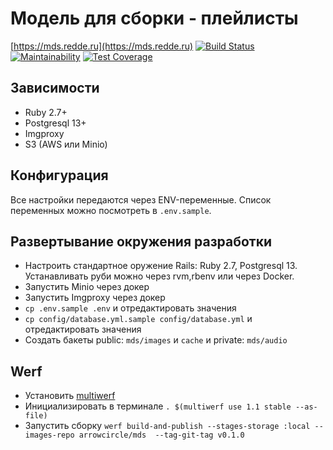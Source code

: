 # Модель для сборки - плейлисты

[https://mds.redde.ru](https://mds.redde.ru)
[![Build Status](https://travis-ci.org/arrowcircle/mds.svg?branch=master)](https://travis-ci.org/arrowcircle/mds)
[![Maintainability](https://api.codeclimate.com/v1/badges/45a9142908273b150803/maintainability)](https://codeclimate.com/github/arrowcircle/mds/maintainability)
[![Test Coverage](https://api.codeclimate.com/v1/badges/45a9142908273b150803/test_coverage)](https://codeclimate.com/github/arrowcircle/mds/test_coverage)

## Зависимости

* Ruby 2.7+
* Postgresql 13+
* Imgproxy
* S3 (AWS или Minio)

## Конфигурация

Все настройки передаются через ENV-переменные. Список переменных можно посмотреть в `.env.sample`.

## Развертывание окружения разработки

* Настроить стандартное оружение Rails: Ruby 2.7, Postgresql 13. Устанавливать руби можно через rvm,rbenv или через Docker.
* Запустить Minio через докер
* Запустить Imgproxy через докер
* `cp .env.sample .env` и отредактировать значения
* `cp config/database.yml.sample config/database.yml` и отредактировать значения
* Создать бакеты public: `mds/images` и `cache` и private: `mds/audio`

## Werf

* Установить [multiwerf](https://github.com/flant/multiwerf)
* Инициализировать в терминале `. $(multiwerf use 1.1 stable --as-file)`
* Запустить сборку `werf build-and-publish --stages-storage :local --images-repo arrowcircle/mds  --tag-git-tag v0.1.0`
